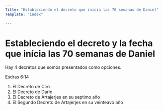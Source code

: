 ```yaml
---
Title: "Estableciendo el decreto que inicia las 70 semanas de Daniel"
Template: "index"

---
```


# Estableciendo el decreto y la fecha que inícia las 70 semanas de Daniel

Hay 4 decretos que somos presentados como opciones. 

Esdras 6:14 

1. El Decreto de Ciro
2. El Decreto de Dario
3. El Decreto de Artajerjes en su septimo año
4. El Segundo Decreto de Artajerjes en su veinteavo año

